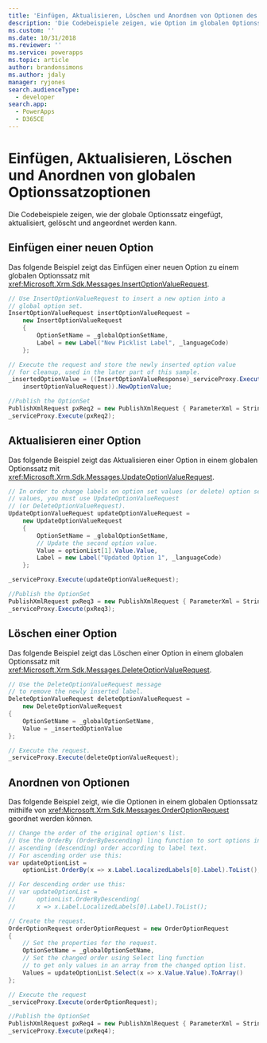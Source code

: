 ```yaml
---
title: 'Einfügen, Aktualisieren, Löschen und Anordnen von Optionen des globalen Optionssatzes (Common Data Service) | Microsoft Docs'
description: 'Die Codebeispiele zeigen, wie Option im globalen Optionssatz eingefügt, aktualisiert, gelöscht und angeordnet werden.'
ms.custom: ''
ms.date: 10/31/2018
ms.reviewer: ''
ms.service: powerapps
ms.topic: article
author: brandonsimons
ms.author: jdaly
manager: ryjones
search.audienceType:
  - developer
search.app:
  - PowerApps
  - D365CE
---
```

# <a name="insert-update-delete-and-order-global-option-set-options"></a>Einfügen, Aktualisieren, Löschen und Anordnen von globalen Optionssatzoptionen

<!-- 

https://docs.microsoft.com/dynamics365/customer-engagement/developer/org-service/insert-update-delete-order-global-option-set-options 

-->

Die Codebeispiele zeigen, wie der globale Optionssatz eingefügt, aktualisiert, gelöscht und angeordnet werden kann.  
  
<a name="BKMK_InsertNewOption"></a>   
## <a name="insert-a-new-option"></a>Einfügen einer neuen Option  
 Das folgende Beispiel zeigt das Einfügen einer neuen Option zu einem globalen Optionssatz mit <xref:Microsoft.Xrm.Sdk.Messages.InsertOptionValueRequest>.  
  
```csharp
// Use InsertOptionValueRequest to insert a new option into a 
// global option set.
InsertOptionValueRequest insertOptionValueRequest =
    new InsertOptionValueRequest
    {
        OptionSetName = _globalOptionSetName,
        Label = new Label("New Picklist Label", _languageCode)
    };

// Execute the request and store the newly inserted option value 
// for cleanup, used in the later part of this sample.
_insertedOptionValue = ((InsertOptionValueResponse)_serviceProxy.Execute(
    insertOptionValueRequest)).NewOptionValue;

//Publish the OptionSet
PublishXmlRequest pxReq2 = new PublishXmlRequest { ParameterXml = String.Format("<importexportxml><optionsets><optionset>{0}</optionset></optionsets></importexportxml>", _globalOptionSetName) };
_serviceProxy.Execute(pxReq2);
```


  
<a name="BKMK_UpdateAnOption"></a>   
## <a name="update-an-option"></a>Aktualisieren einer Option  
 Das folgende Beispiel zeigt das Aktualisieren einer Option in einem globalen Optionssatz mit <xref:Microsoft.Xrm.Sdk.Messages.UpdateOptionValueRequest>.  
  
```csharp
// In order to change labels on option set values (or delete) option set
// values, you must use UpdateOptionValueRequest 
// (or DeleteOptionValueRequest).
UpdateOptionValueRequest updateOptionValueRequest =
    new UpdateOptionValueRequest
    {
        OptionSetName = _globalOptionSetName,
        // Update the second option value.
        Value = optionList[1].Value.Value,
        Label = new Label("Updated Option 1", _languageCode)
    };

_serviceProxy.Execute(updateOptionValueRequest);

//Publish the OptionSet
PublishXmlRequest pxReq3 = new PublishXmlRequest { ParameterXml = String.Format("<importexportxml><optionsets><optionset>{0}</optionset></optionsets></importexportxml>", _globalOptionSetName) };
_serviceProxy.Execute(pxReq3);
```
  
<a name="BKMK_DeleteAnOption"></a>   
## <a name="delete-an-option"></a>Löschen einer Option  
 Das folgende Beispiel zeigt das Löschen einer Option in einem globalen Optionssatz mit <xref:Microsoft.Xrm.Sdk.Messages.DeleteOptionValueRequest>.  
  
```csharp
// Use the DeleteOptionValueRequest message 
// to remove the newly inserted label.
DeleteOptionValueRequest deleteOptionValueRequest =
    new DeleteOptionValueRequest
{
    OptionSetName = _globalOptionSetName,
    Value = _insertedOptionValue
};

// Execute the request.
_serviceProxy.Execute(deleteOptionValueRequest);
```  
  
<a name="BKMK_OrderOptions"></a>   
## <a name="order-options"></a>Anordnen von Optionen  
 Das folgende Beispiel zeigt, wie die Optionen in einem globalen Optionssatz mithilfe von <xref:Microsoft.Xrm.Sdk.Messages.OrderOptionRequest> geordnet werden können.  
  
```csharp
// Change the order of the original option's list.
// Use the OrderBy (OrderByDescending) linq function to sort options in  
// ascending (descending) order according to label text.
// For ascending order use this:
var updateOptionList =
    optionList.OrderBy(x => x.Label.LocalizedLabels[0].Label).ToList();

// For descending order use this:
// var updateOptionList =
//      optionList.OrderByDescending(
//      x => x.Label.LocalizedLabels[0].Label).ToList();

// Create the request.
OrderOptionRequest orderOptionRequest = new OrderOptionRequest
{
    // Set the properties for the request.
    OptionSetName = _globalOptionSetName,
    // Set the changed order using Select linq function 
    // to get only values in an array from the changed option list.
    Values = updateOptionList.Select(x => x.Value.Value).ToArray()
};

// Execute the request
_serviceProxy.Execute(orderOptionRequest);

//Publish the OptionSet
PublishXmlRequest pxReq4 = new PublishXmlRequest { ParameterXml = String.Format("<importexportxml><optionsets><optionset>{0}</optionset></optionsets></importexportxml>", _globalOptionSetName) };
_serviceProxy.Execute(pxReq4);
``` 
